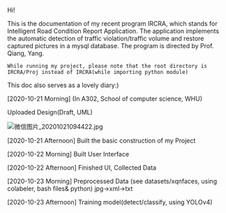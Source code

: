 Hi!

This is the documentation of my recent program IRCRA, which stands for Intelligent Road Condition Report Application. The application implements the automatic detection of traffic violation/traffic volume and restore captured pictures in a mysql database. The program is directed by Prof. Qiang, Yang.

    While running my project, please note that the root directory is IRCRA/Proj instead of IRCRA(while importing python module)

This doc also serves as a lovely diary:)

[2020-10-21 Morning] (In A302, School of computer science, WHU)

Uploaded Design(Draft, UML)

![微信图片_20201021094422.jpg](https://i.loli.net/2020/10/21/BJjF6GClcbknydI.jpg)

[2020-10-21 Afternoon] Built the basic construction of my Project

[2020-10-22 Morning] Built User Interface

[2020-10-22 Afternoon] Finished UI, Collected Data

[2020-10-23 Morning] Preprocessed Data (see datasets/xqnfaces, using colabeler, bash files& python) jpg->xml->txt

[2020-10-23 Afternoon] Training model(detect/classify, using YOLOv4)
